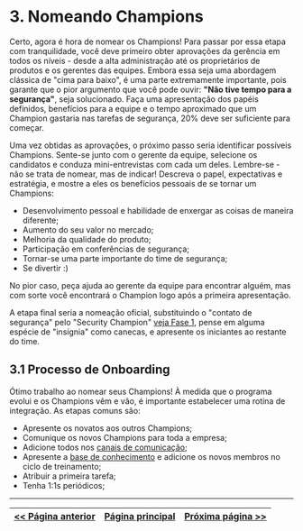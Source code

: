 # 3. Nomeando Champions
Certo, agora é hora de nomear os Champions! Para passar por essa etapa com tranquilidade, você deve primeiro obter aprovações da gerência em todos os níveis - desde a alta administração até os proprietários de produtos e os gerentes das equipes. Embora essa seja uma abordagem clássica de "cima para baixo", é uma parte extremamente importante, pois garante que o pior argumento que você pode ouvir: **"Não tive tempo para a segurança"**, seja solucionado. Faça uma apresentação dos papéis definidos, benefícios para a equipe e o tempo aproximado que um Champion gastaria nas tarefas de segurança, 20% deve ser suficiente para começar.

Uma vez obtidas as aprovações, o próximo passo seria identificar possíveis Champions. Sente-se junto com o gerente da equipe, selecione os candidatos e conduza mini-entrevistas com cada um deles. Lembre-se - não se trata de nomear, mas de indicar! Descreva o papel, expectativas e estratégia, e mostre a eles os benefícios pessoais de se tornar um Champions:
- Desenvolvimento pessoal e habilidade de enxergar as coisas de maneira diferente;
- Aumento do seu valor no mercado;
- Melhoria da qualidade do produto;
- Participação em conferências de segurança;
- Tornar-se uma parte importante do time de segurança;
- Se divertir :)

No pior caso, peça ajuda ao gerente da equipe para encontrar alguém, mas com sorte você encontrará o Champion logo após a primeira apresentação.

A etapa final seria a nomeação oficial, substituindo o "contato de segurança" pelo  "Security Champion" [veja Fase 1](1.%20Identificar%20as%20equipes.md), pense em alguma espécie de "insígnia" como canecas, e apresente os iniciantes ao restante do time.


## 3.1 Processo de Onboarding
Ótimo trabalho ao nomear seus Champions! À medida que o programa evolui e os Champions vêm e vão, é importante estabelecer uma rotina de integração.
As etapas comuns são:
* Apresente os novatos aos outros Champions;
* Comunique os novos Champions para toda a empresa;
* Adicione todos nos [canais de comunicação](4.%20Set%20up%20communication%20channels.md);
* Apresente a [base de conhecimento](5.%20Build%20solid%20knowledge%20base.md) e adicione os novos membros no ciclo de treinamento;
* Atribuir a primeira tarefa;
* Tenha 1:1s periódicos;

---

[<< Página anterior](2.%20Definir%20as%20atividades.md) | [Página principal](../README.md) | [Próxima página >>](4.%20Configurar%20canais%20de%20comunicação.md)
| --- | --- | --- |